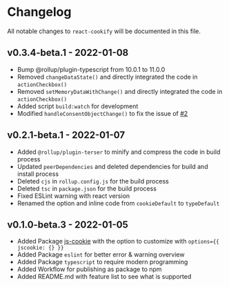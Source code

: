 # Changelog

All notable changes to `react-cookify` will be documented in this file.

## v0.3.4-beta.1 - 2022-01-08

- Bump @rollup/plugin-typescript from 10.0.1 to 11.0.0
- Removed `changeDataState()` and directly integrated the code in `actionCheckbox()`
- Removed `setMemoryDataWithChange()` and directly integrated the code in `actionCheckbox()`
- Added script `build:watch` for development
- Modified `handleConsentObjectChange()` to fix the issue of [#2](https://github.com/Jersyfi/react-cookify/issues/2)

## v0.2.1-beta.1 - 2022-01-07

- Added `@rollup/plugin-terser` to minify and compress the code in build process
- Updated `peerDependencies` and deleted dependencies for build and install process
- Deleted `cjs` in `rollup.config.js` for the build process
- Deleted `tsc` in `package.json` for the build process
- Fixed ESLint warning with react version
- Renamed the option and inline code from `cookieDefault` to `typeDefault`

## v0.1.0-beta.3 - 2022-01-05

- Added Package [js-cookie](https://github.com/js-cookie/js-cookie/) with the option to customize with `options={{ jscookie: {} }}`
- Added Package `eslint` for better error & warning overview
- Added Package `typescript` to require modern programming
- Added Workflow for publishing as package to npm
- Added README.md with feature list to see what is supported